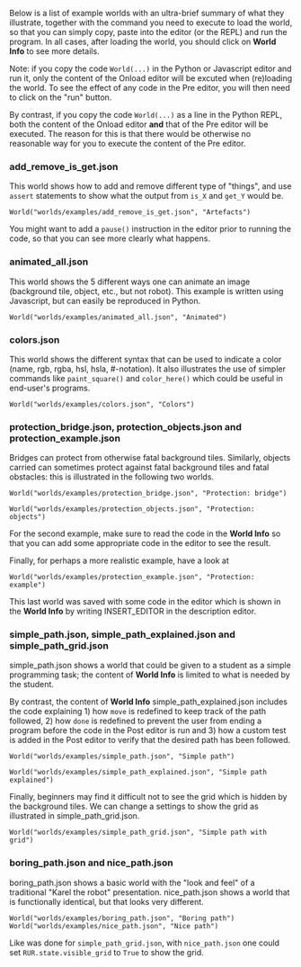 Below is a list of example worlds with an ultra-brief summary of what
they illustrate, together with the command you need to execute to
load the world, so that you can simply copy, paste into the editor (or the REPL)
and run the program. In all cases, after loading the world, you should
click on **World Info** to see more details.

Note: if you copy the code `World(...)` in the Python or Javascript editor
and run it, only the content of the Onload editor will be excuted
when (re)loading the world.  To see the effect of any code in the Pre editor,
you will then need to click on the "run" button.

By contrast, if you copy the code `World(...)` as a line in the Python REPL,
both the content of the Onload editor **and** that of the Pre editor will
be executed.  The reason for this is that there would be otherwise no reasonable way
for you to execute the content of the Pre editor.


### add_remove_is_get.json

This world shows how to add and remove different type of "things",
and use `assert` statements to show what the output from
`is_X` and `get_Y` would be.

    World("worlds/examples/add_remove_is_get.json", "Artefacts")

You might want to add a `pause()` instruction in the editor prior to
running the code, so that you can see more clearly what happens.

### animated_all.json

This world shows the 5 different ways one can animate an image (background tile,
object, etc., but not robot). This example is written using Javascript, but
can easily be reproduced in Python.

    World("worlds/examples/animated_all.json", "Animated")

### colors.json

This world shows the different syntax that can be used to indicate a color
(name, rgb, rgba, hsl, hsla, #-notation). It also illustrates the use
of simpler commands like `paint_square()` and `color_here()` which could
be useful in end-user's programs.

    World("worlds/examples/colors.json", "Colors")

### protection_bridge.json, protection_objects.json and protection_example.json

Bridges can protect from otherwise fatal background tiles. Similarly,
objects carried can sometimes protect against fatal background tiles and
fatal obstacles: this is illustrated in the following two worlds.

    World("worlds/examples/protection_bridge.json", "Protection: bridge")

    World("worlds/examples/protection_objects.json", "Protection: objects")

For the second example, make sure to read the code in the **World Info**
so that you can add some appropriate code in the editor to see the
result.

Finally, for perhaps a more realistic example, have a look at

    World("worlds/examples/protection_example.json", "Protection: example")

This last world was saved with some code in the editor which is shown
in the **World Info** by writing INSERT_EDITOR in the description editor.

### simple_path.json, simple_path_explained.json and simple_path_grid.json

simple\_path.json shows a world that could be given to a student as a simple
programming task; the content of **World Info** is limited to what is needed
by the student.

By contrast, the content of **World Info** simple\_path\_explained.json includes
the code explaining 1) how `move` is redefined to keep track of the path followed,
2) how `done` is redefined to prevent the user from ending a program before
the code in the Post editor is run and 3) how a custom test is added
in the Post editor to verify that the desired path has been followed.

    World("worlds/examples/simple_path.json", "Simple path")

    World("worlds/examples/simple_path_explained.json", "Simple path explained")

Finally, beginners may find it difficult not to see the grid which is hidden
by the background tiles.  We can change a settings to show the grid as
illustrated in simple\_path\_grid.json.

    World("worlds/examples/simple_path_grid.json", "Simple path with grid")

### boring_path.json and nice_path.json

boring\_path.json shows a basic world with the "look and feel" of a traditional
"Karel the robot" presentation. nice\_path.json shows a world that is functionally
identical, but that looks very different.

    World("worlds/examples/boring_path.json", "Boring path")
    World("worlds/examples/nice_path.json", "Nice path")

Like was done for `simple_path_grid.json`, with `nice_path.json`
one could set `RUR.state.visible_grid` to `True` to show the grid.


